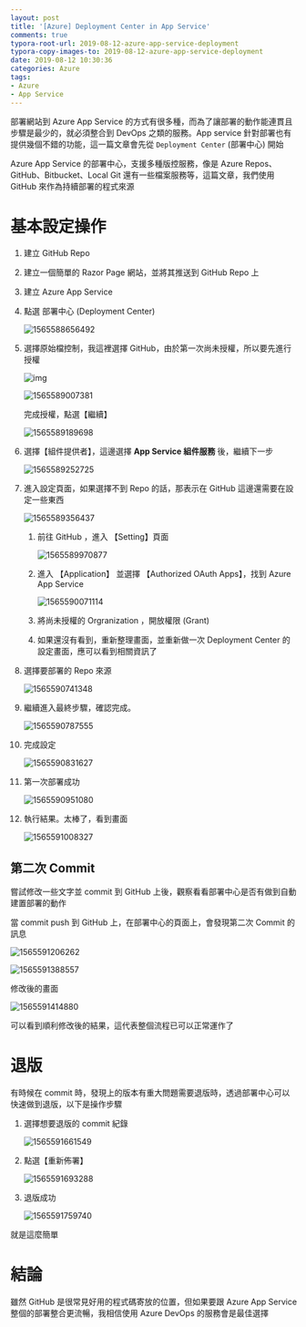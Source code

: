 ```yaml
---
layout: post
title: '[Azure] Deployment Center in App Service'
comments: true
typora-root-url: 2019-08-12-azure-app-service-deployment
typora-copy-images-to: 2019-08-12-azure-app-service-deployment
date: 2019-08-12 10:30:36
categories: Azure
tags:
- Azure
- App Service
---
```


部署網站到 Azure App Service 的方式有很多種，而為了讓部署的動作能連貫且步驟是最少的，就必須整合到 DevOps 之類的服務。App service 針對部署也有提供幾個不錯的功能，這一篇文章會先從 `Deployment Center` (部署中心) 開始

<!-- more -->

Azure App Service 的部署中心，支援多種版控服務，像是 Azure Repos、GitHub、Bitbucket、Local Git 還有一些檔案服務等，這篇文章，我們使用 GitHub 來作為持續部署的程式來源

# 基本設定操作

1. 建立 GitHub Repo

2. 建立一個簡單的 Razor Page 網站，並將其推送到  GitHub Repo 上

3. 建立 Azure App Service

4. 點選 部署中心 (Deployment Center)

   ![1565588656492](1565588656492.png)

5. 選擇原始檔控制，我這裡選擇 GitHub，由於第一次尚未授權，所以要先進行授權

   ![img](SNAGHTML1572a0a5.PNG)

   ![1565589007381](1565589007381.png)

   完成授權，點選【繼續】

   ![1565589189698](1565589189698.png)

6. 選擇【組件提供者】，這邊選擇 **App Service 組件服務** 後，繼續下一步

   ![1565589252725](1565589252725.png)

7. 進入設定頁面，如果選擇不到 Repo 的話，那表示在 GitHub 這邊還需要在設定一些東西

   ![1565589356437](1565589356437.png)

   1. 前往 GitHub ，進入 【Setting】頁面

      ![1565589970877](1565589970877.png)

   2. 進入 【Application】 並選擇 【Authorized OAuth Apps】，找到 Azure App Service

      ![1565590071114](1565590071114.png)

   3. 將尚未授權的 Orgranization ，開放權限 (Grant)

   4. 如果還沒有看到，重新整理畫面，並重新做一次 Deployment Center 的設定畫面，應可以看到相關資訊了

8. 選擇要部署的 Repo 來源

   ![1565590741348](1565590741348.png)

9. 繼續進入最終步驟，確認完成。

   ![1565590787555](1565590787555.png)

10. 完成設定

    ![1565590831627](1565590831627.png)

11. 第一次部署成功

    ![1565590951080](1565590951080.png)

12. 執行結果。太棒了，看到畫面

    ![1565591008327](1565591008327.png)

## 第二次  Commit

嘗試修改一些文字並 commit 到 GitHub 上後，觀察看看部署中心是否有做到自動建置部署的動作

當 commit push 到 GitHub 上，在部署中心的頁面上，會發現第二次 Commit 的訊息

![1565591206262](1565591206262.png)

![1565591388557](1565591388557.png)

修改後的畫面

![1565591414880](1565591414880.png)

可以看到順利修改後的結果，這代表整個流程已可以正常運作了

# 退版

有時候在 commit 時，發現上的版本有重大問題需要退版時，透過部署中心可以快速做到退版，以下是操作步驟

1. 選擇想要退版的 commit 紀錄

   ![1565591661549](1565591661549.png)

2. 點選【重新佈署】

   ![1565591693288](1565591693288.png)

3. 退版成功

   ![1565591759740](1565591759740.png)

就是這麼簡單

# 結論

雖然 GitHub 是很常見好用的程式碼寄放的位置，但如果要跟 Azure App Service 整個的部署整合更流暢，我相信使用 Azure DevOps 的服務會是最佳選擇

